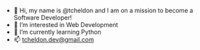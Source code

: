 - 👋 Hi, my name is @tcheldon and I am on a mission to become a Software Developer!
- 🔎 I’m interested in Web Development <!--- and Blockchain 👀 --->
- 📖 I’m currently learning Python
- 📫 tcheldon.dev@gmail.com
<!--- I’m looking to collaborate on projects that allow me to develop my skills --->

<!---
tcheldon/tcheldon is a ✨ special ✨ repository because its `README.md` (this file) appears on your GitHub profile.
You can click the Preview link to take a look at your changes.
--->
